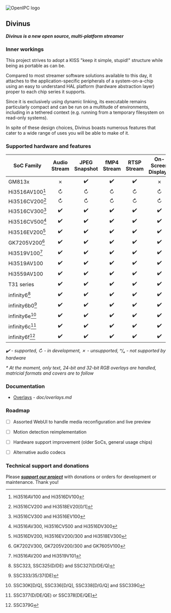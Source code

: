 ![OpenIPC logo][logo]

## Divinus
**_Divinus is a new open source, multi-platform streamer_**

### Inner workings

This project strives to adopt a KISS "keep it simple, stupid!" structure while being as portable as can be.

Compared to most streamer software solutions available to this day, it attaches to the application-specific peripherals of a system-on-a-chip using an easy to understand HAL platform (hardware abstraction layer) proper to each chip series it supports.

Since it is exclusively using dynamic linking, its executable remains particularly compact and can be run on a multitude of environments, including in a tethered context (e.g. running from a temporary filesystem on read-only systems).

In spite of these design choices, Divinus boasts numerous features that cater to a wide range of uses you will be able to make of it.


### Supported hardware and features

| SoC Family              | Audio Stream | JPEG Snapshot | fMP4 Stream | RTSP Stream | On-Screen Display* |
|-------------------------|:------------:|:-------------:|:-----------:|:-----------:|:------------------:|
| GM813x                  | ✗            | ✔️           | ✔️          | ✔️          | ✗                 |
| Hi3516AV100[^1]         | ↻            | ↻            | ↻           | ↻           | ↻                 |
| Hi3516CV200[^2]         | ↻            | ↻            | ↻           | ↻           | ↻                 |
| Hi3516CV300[^3]         | ✔️           | ✔️           | ✔️          | ✔️          | ✔️                |
| Hi3516CV500[^4]         | ✔️           | ✔️           | ✔️          | ✔️          | ✔️                |
| Hi3516EV200[^5]         | ✔️           | ✔️           | ✔️          | ✔️          | ✔️                |
| GK7205V200[^6]          | ✔️           | ✔️           | ✔️          | ✔️          | ✔️                |
| Hi3519V100[^7]          | ✔️           | ✔️           | ✔️          | ✔️          | ✔️                |
| Hi3519AV100             | ✔️           | ✔️           | ✔️          | ✔️          | ✔️                |
| Hi3559AV100             | ✔️           | ✔️           | ✔️          | ✔️          | ✔️                |
| T31 series              | ✔️           | ✔️           | ✔️          | ✔️          | ✔️                |
| infinity6[^8]           | ✔️           | ✔️           | ✔️          | ✔️          | ✔️                |
| infinity6b0[^9]         | ✔️           | ✔️           | ✔️          | ✔️          | ✔️                |
| infinity6e[^10]         | ✔️           | ✔️           | ✔️          | ✔️          | ✔️                |
| infinity6c[^11]         | ✔️           | ✔️           | ✔️          | ✔️          | ✔️                |
| infinity6f[^12]         | ✔️           | ✔️           | ✔️          | ✔️          | ✔️                |

_✔️ - supported, ↻ - in development, ✗ - unsupported, ⁿ/ₐ - not supported by hardware_

_* At the moment, only text, 24-bit and 32-bit RGB overlays are handled, matricial formats and covers are to follow_

[^1]: Hi3516AV100 and Hi3516DV100
[^2]: Hi3516CV200 and Hi3518EV20\[0/1\]
[^3]: Hi3516CV300 and Hi3516EV100
[^4]: Hi3516AV300, Hi3516CV500 and Hi3516DV300
[^5]: Hi3516DV200, Hi3516EV200/300 and Hi3518EV300
[^6]: GK7202V300, GK7205V200/300 and GK7605V100
[^7]: Hi3516AV200 and Hi3519V101
[^8]: SSC323, SSC325(D/DE) and SSC327(D/DE/Q)
[^9]: SSC333/35/37(DE)
[^10]: SSC30K\[D/Q\], SSC336\[D/Q\], SSC338\[D/G/Q\] and SSC339G
[^11]: SSC377(D/DE/QE) or SSC378\[DE/QE\]
[^12]: SSC379G


### Documentation

- [Overlays](doc/overlays.md) - _doc/overlays.md_


### Roadmap

- [ ] Assorted WebUI to handle media reconfiguration and live preview
- [ ] Motion detection reimplementation
- [ ] Hardware support improvement (older SoCs, general usage chips)
- [ ] Alternative audio codecs


### Technical support and donations

Please **_[support our project](https://openipc.org/support-open-source)_** with donations or orders for development or maintenance. Thank you!


[logo]: https://openipc.org/assets/openipc-logo-black.svg

